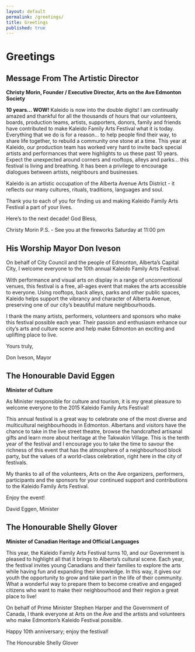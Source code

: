 ```yaml
---
layout: default
permalink: /greetings/
title: Greetings
published: true
---
```



# Greetings


## Message From The Artistic Director

**Christy Morin, Founder / Executive Director, Arts on the Ave Edmonton Society**

**10 years... WOW!** Kaleido is now into the double digits! I am continually amazed and thankful for all the thousands of hours that our volunteers, boards, production teams, artists, supporters, donors, family and friends 
have contributed to make Kaleido Family Arts Festival what it is today. Everything that we do is for a reason... to help people find their way, to share life together, to rebuild a community one stone at a time. This year at Kaleido, our production team has worked very hard to invite back special artists and performances that were highlights to us these past 10 years. Expect the unexpected around corners and rooftops, alleys and parks... this festival is living and breathing. It has been a privilege to encourage dialogues between artists, neighbours and businesses.

Kaleido is an artistic occupation of the Alberta Avenue Arts District - it reflects our many cultures, rituals, traditions, languages and soul. 

Thank you to each of you for finding us and making Kaleido Family Arts Festival a part of 
your lives.

Here’s to the next decade!
God Bless,

Christy Morin
P.S. - See you at the fireworks Saturday at 11:00 pm



## His Worship Mayor Don Iveson

On behalf of City Council and the people of Edmonton, Alberta’s Capital City, I welcome everyone to the 10th annual Kaleido Family Arts Festival.

With performance and visual arts on display in a range of unconventional venues, this festival is a free, all-ages event that makes the arts accessible to everyone. Using rooftops, back alleys, parks and other public spaces, Kaleido helps support the vibrancy and character of Alberta Avenue, preserving one of our city’s beautiful mature neighbourhoods.

I thank the many artists, performers, volunteers and sponsors who make this festival possible each year. Their passion and enthusiasm enhance our city’s arts and culture scene and help make Edmonton an exciting and uplifting place to live.

Yours truly,

Don Iveson, Mayor


## The Honourable David Eggen

**Minister of Culture**

As Minister responsible for culture and tourism, it is my great pleasure to welcome everyone to the 2015 Kaleido Family Arts Festival!

This annual festival is a great way to celebrate one of the most diverse and multicultural neighbourhoods in Edmonton. Albertans and visitors have the chance to take in the live street theatre, browse the handcrafted artisanal gifts and learn more about  heritage at the Takwakin Village. This is the tenth year of the festival and I encourage you to take the time to savour the richness of this event that has the atmosphere of a neighbourhood block party, but the values of a world-class celebration, right here in the city of festivals. 

My thanks to all of the volunteers, Arts on the Ave organizers, performers, participants and the sponsors for your continued support and contributions to the Kaleido Family Arts Festival. 

Enjoy the event!

David Eggen, Minister

## The Honourable Shelly Glover

**Minister of Canadian Heritage and Official Languages**

This year, the Kaleido Family Arts Festival turns 10, and our Government is pleased to highlight all that it brings to Alberta’s cultural scene. Each year, the festival invites young Canadians and their families to explore the arts while having fun and expanding their knowledge. In this way, it gives our youth the opportunity to grow and take part in the life of their community. What a wonderful way to prepare them to become creative and engaged citizens who want to make their neighbourhood and their region a great place to live!

On behalf of Prime Minister Stephen Harper and the Government of Canada, I thank everyone at Arts on the Ave and the artists and volunteers who make Edmonton’s Kaleido Festival possible. 

Happy 10th anniversary; enjoy the festival!

The Honourable Shelly Glover
